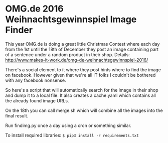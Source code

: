 # OMG.de 2016 Weihnachtsgewinnspiel Image Finder
This year OMG.de is doing a great little Christmas Contest where each day from the 1st until the 18th of December
they post an image containing part of a sentence under a random product in their shop.
Details: http://www.makes-it-work.de/omg-de-weihnachtsgewinnspiel-2016/

There's a social element to it where they post hints where to find the image  on facebook.
However given that we're all IT folks I couldn't be bothered with any facebook nonsense.

So here's a script that will automatically search for the image in their shop and dump it to a local file.
It also creates a cache.yaml which contains all the already found image URLs.

On the 18th you can call merge.sh which will combine all the images into the final result.

Run findimg.py once a day using a cron or something similar.

To install required libraries: `$ pip3 install -r requirements.txt`
